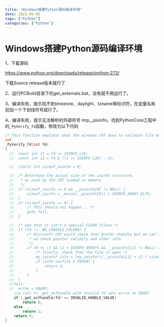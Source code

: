 ```yaml
---
title: "Windows搭建Python源码编译环境"
date: 2023-05-05
tags: ["Python"]
categories: ["Python"]
---
```


# Windows搭建Python源码编译环境

1、下载源码

https://www.python.org/downloads/release/python-273/

下载Source release版本就行了

2、运行PCBuild目录下的get_externals.bat，没有就不用运行了。

3、编译失败，提示找不到timezone、daylight、tzname等标识符，在变量名称前加一个下划线符号就行了。

4、编译失败，提示无法解析的外部符号 imp__pioinfo，找到PythonCore工程中的`_PyVerify_fd`函数，修改为以下代码

```C++
/* This function emulates what the windows CRT does to validate file handles */
int
_PyVerify_fd(int fd)
{
  //  const int i1 = fd >> IOINFO_L2E;
  //  const int i2 = fd & ((1 << IOINFO_L2E) - 1);

  //  static int sizeof_ioinfo = 0;

  //  /* Determine the actual size of the ioinfo structure,
  //   * as used by the CRT loaded in memory
  //   */
  //  if (sizeof_ioinfo == 0 && __pioinfo[0] != NULL) {
  //      sizeof_ioinfo = _msize(__pioinfo[0]) / IOINFO_ARRAY_ELTS;
  //  }
  //  if (sizeof_ioinfo == 0) {
  //      /* This should not happen... */
  //      goto fail;
  //  }

  //  /* See that it isn't a special CLEAR fileno */
  //  if (fd != _NO_CONSOLE_FILENO) {
  //      /* Microsoft CRT would check that 0<=fd<_nhandle but we can't do that.  Instead
  //       * we check pointer validity and other info
  //       */
  //      if (0 <= i1 && i1 < IOINFO_ARRAYS && __pioinfo[i1] != NULL) {
  //          /* finally, check that the file is open */
  //          my_ioinfo* info = (my_ioinfo*)(__pioinfo[i1] + i2 * sizeof_ioinfo);
  //          if (info->osfile & FOPEN) {
  //              return 1;
  //          }
  //      }
  //  }
  //fail:
  //  errno = EBADF;
    //a call to _get_osfhandle with invalid fd sets errno to EBADF
    if (_get_osfhandle(fd) == INVALID_HANDLE_VALUE)
        return 0;
    else
        return 1;
    return 0;
}
```

